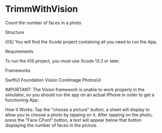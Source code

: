 # TrimmWithVision

Count the number of faces in a photo 

Structure

iOS/
You will find the Xcode project containing all you need to run the App. 

Requirements

To run the iOS project, you must use Xcode 13.3 or later.

Frameworks

SwiftUI
Foundation
Vision
CoreImage
PhotosUI

IMPORTANT: The Vision framework is unable to work properly in the simulator, so you should run the app on an actual IPhone in order to get a functioning App.

How it Works:
Tap the "choose a picture" button, a sheet will display to allow you to choose a photo by tapping on it. After tapping on the photo, press the "Face CPunt" button, a text will appear below that button displaying the number of faces in the picture. 
